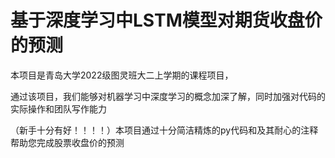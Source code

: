 # 基于深度学习中LSTM模型对期货收盘价的预测

本项目是青岛大学2022级图灵班大二上学期的课程项目，

通过该项目，我们能够对机器学习中深度学习的概念加深了解，同时加强对代码的实际操作和团队写作能力

（新手十分有好！！！！）本项目通过十分简洁精炼的py代码和及其耐心的注释帮助您完成股票收盘价的预测
